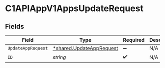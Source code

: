 # C1APIAppV1AppsUpdateRequest


## Fields

| Field                                                                      | Type                                                                       | Required                                                                   | Description                                                                |
| -------------------------------------------------------------------------- | -------------------------------------------------------------------------- | -------------------------------------------------------------------------- | -------------------------------------------------------------------------- |
| `UpdateAppRequest`                                                         | [*shared.UpdateAppRequest](../../../pkg/models/shared/updateapprequest.md) | :heavy_minus_sign:                                                         | N/A                                                                        |
| `ID`                                                                       | *string*                                                                   | :heavy_check_mark:                                                         | N/A                                                                        |